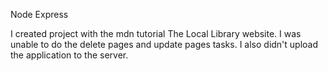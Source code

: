 Node Express

I created project with the mdn tutorial The Local Library website.
I was unable to do the delete pages and update pages tasks.
I also didn't upload the application to the server.
